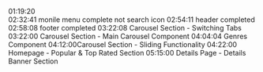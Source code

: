 01:19:20  
02:32:41 monile menu complete not search icon
02:54:11 header completed
02:58:08 footer completed
03:22:08 Carousel Section - Switching Tabs 
03:22:00 Carousel Section - Main Carousel Component 
04:04:04 Genres Component
04:12:00Carousel Section - Sliding Functionality 
04:22:00 Homepage - Popular & Top Rated Section
05:15:00 Details Page - Details Banner  Section